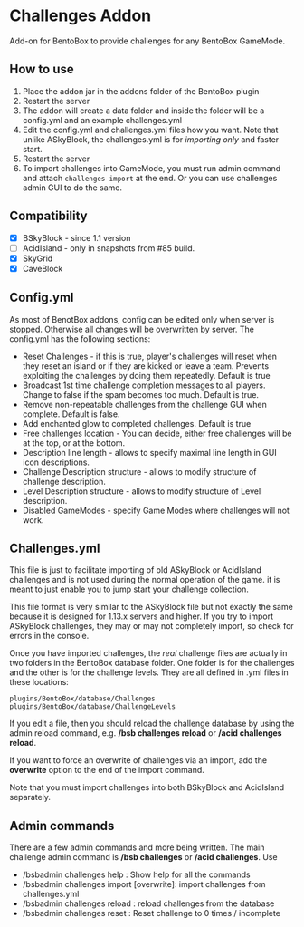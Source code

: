 # Challenges Addon
Add-on for BentoBox to provide challenges for any BentoBox GameMode. 

## How to use

1. Place the addon jar in the addons folder of the BentoBox plugin
2. Restart the server
3. The addon will create a data folder and inside the folder will be a config.yml and an example challenges.yml
4. Edit the config.yml and challenges.yml files how you want. Note that unlike ASkyBlock, the challenges.yml is for *importing only* and faster start.
5. Restart the server
6. To import challenges into GameMode, you must run admin command and attach `challenges import` at the end. Or you can use challenges admin GUI to do the same.

## Compatibility

- [x] BSkyBlock - since 1.1 version
- [ ] AcidIsland - only in snapshots from #85 build.
- [x] SkyGrid
- [x] CaveBlock

## Config.yml

As most of BenotBox addons, config can be edited only when server is stopped. Otherwise all changes will be overwritten by server.
The config.yml has the following sections:

* Reset Challenges - if this is true, player's challenges will reset when they reset an island or if they are kicked or leave a team. Prevents exploiting the challenges by doing them repeatedly. Default is true
* Broadcast 1st time challenge completion messages to all players. Change to false if the spam becomes too much. Default is true.
* Remove non-repeatable challenges from the challenge GUI when complete. Default is false.
* Add enchanted glow to completed challenges. Default is true
* Free challenges location - You can decide, either free challenges will be at the top, or at the bottom.
* Description line length - allows to specify maximal line length in GUI icon descriptions.
* Challenge Description structure - allows to modify structure of challenge description.
* Level Description structure - allows to modify structure of Level description.
* Disabled GameModes - specify Game Modes where challenges will not work.

## Challenges.yml

This file is just to facilitate importing of old ASkyBlock or AcidIsland challenges and is not used during the normal operation of the game. it is meant to just enable you to jump start your challenge collection.

This file format is very similar to the ASkyBlock file but not exactly the same because it is designed for 1.13.x servers and higher. If you try to import ASkyBlock challenges, they may or may not completely import, so check for errors in the console. 

Once you have imported challenges, the *real* challenge files are actually in two folders in the BentoBox database folder. One folder is for the challenges and the other is for the challenge levels. They are all defined in .yml files in these locations:

```
plugins/BentoBox/database/Challenges
plugins/BentoBox/database/ChallengeLevels
```

If you edit a file, then you should reload the challenge database by using the admin reload command, e.g. **/bsb challenges reload** or **/acid challenges reload**.

If you want to force an overwrite of challenges via an import, add the **overwrite** option to the end of the import command.

Note that you must import challenges into both BSkyBlock and AcidIsland separately.


## Admin commands

There are a few admin commands and more being written. The main challenge admin command is **/bsb challenges** or **/acid challenges**. Use 

* /bsbadmin challenges help : Show help for all the commands
* /bsbadmin challenges import [overwrite]: import challenges from challenges.yml
* /bsbadmin challenges reload : reload challenges from the database
* /bsbadmin challenges reset <player> <unique challenge name>: Reset challenge to 0 times / incomplete





